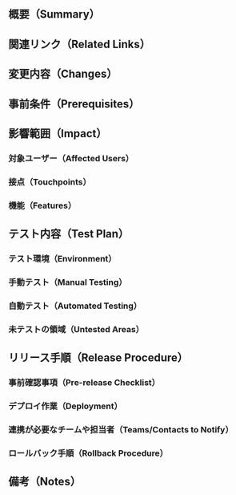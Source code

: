 ## 概要（Summary）
<!-- このPRで解決する課題や実現する目的を簡潔に説明します -->
<!-- 1. このPRで何を変更したのか（スコープ）？ -->
<!-- 2. このPRでどんな問題を解決したいのか？ -->

<!-- Briefly explain the purpose and problem this PR addresses -->
<!-- 1. What does this PR change (scope)? -->
<!-- 2. What issue does this PR aim to solve? -->

## 関連リンク（Related Links）
<!-- 関連するチケット、仕様書、過去のPRなどのリンクを記載します） -->
<!-- Add links to relevant tickets, specs, past PRs, etc. -->

## 変更内容（Changes）
<!-- このPRで行った具体的な変更点を記載します -->
<!-- 1. 主な変更点：新規追加した機能やモジュール、修正やリファクタリング箇所を箇条書きで記載します -->
<!-- 2. UI: Attach before/after screenshots or videos if there are visual changes -->

<!-- List the specific changes made in this PR -->
<!-- 1. Main changes: New features, modules, fixes, or refactoring -->
<!-- 2. UI：見た目の変更点について、変更前後のスクリーンショットや動画を添付します -->

## 事前条件（Prerequisites）
<!-- レビュアーが動作確認をスムーズに行えるよう、前もって必要な情報があれば記載します -->
<!-- To facilitate a smooth review process, list all necessary information in advance -->
<!-- 例 / Example:
1. FeatureToggle
2. 他リポジトリの開発中ブランチ / Development branch of another repository
3. 特殊な再現手順など / Special reproduction steps, etc.
-->

## 影響範囲（Impact）
### 対象ユーザー（Affected Users）
<!-- 変更によって影響を与えるユーザーを記載します -->
<!-- List the users affected by this change -->

### 接点（Touchpoints）
<!-- 変更によって影響を与えるユーザーとの接点（画面、メールなど）を記載します -->
<!-- Specify the touchpoints with users (e.g., screens, emails) that are affected by the change -->

### 機能（Features）
<!-- 変更によって影響を与えるユーザーへの提供機能を記載します -->
<!-- Describe the features provided to users that are impacted by this change -->

## テスト内容（Test Plan）
<!-- 実施したテストの詳細を記載します※項目が多ければ外部ファイルでも可 -->
<!-- Detail the tests performed. For extensive cases, link to an external file -->

### テスト環境（Environment）
<!-- テストを実施した環境を記載します -->
<!-- Describe the environment used for testing -->

### 手動テスト（Manual Testing）
<!-- 実行した手動テストケースなどを記載します -->
<!-- List manual test cases executed -->

### 自動テスト（Automated Testing）
<!-- 実行した自動テスト（ユニットテスト、E2Eテストなど）とその結果などを記載します -->
<!-- List executed automated tests (e.g., unit tests, E2E) and their results -->

### 未テストの領域（Untested Areas）
<!-- 未テスト箇所や理由を記載します -->
<!-- Mention untested areas and the reasons why -->

## リリース手順（Release Procedure）
<!-- リリースに際しての手順や注意点を記載します -->
<!-- Outline steps and considerations for releasing this PR -->

### 事前確認事項（Pre-release Checklist）
<!-- 依存関係があれば記載します -->
<!-- 1. 他PRや機能への依存はあるか？ -->
<!-- 2. 外部APIやサードパーティサービスの設定が必要か？ -->
<!-- 3. ビジネス側とリリースの合意が取れているか？ -->

<!-- List any dependencies or prerequisites -->
<!-- 1. Are there dependencies on other PRs or features? -->
<!-- 2. Are external APIs or third-party services configured? -->
<!-- 3. Has the release been approved by stakeholders? -->

### デプロイ作業（Deployment）
<!-- デプロイ手順やデプロイ後に行うべき動作確認やテスト項目について記載します -->
<!-- Describe deployment steps and post-deployment checks -->

### 連携が必要なチームや担当者（Teams/Contacts to Notify）
<!-- 必要に応じてリリース後の連携を記載します -->
<!-- List teams or people to coordinate with after the release -->

### ロールバック手順（Rollback Procedure）
<!-- リリース失敗時のロールバック方法を記載します -->
<!-- Provide steps to follow if the release needs to be rolled back -->

## 備考（Notes）
<!-- レビュー時に特に確認してほしい点や注意が必要なポイントを記載します -->
<!-- Highlight any points reviewers should pay special attention to -->
